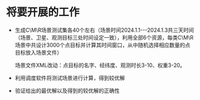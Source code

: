 # 将要开展的工作

- 生成C\M\R场景测试集各40个左右（场景时间2024.1.1---2024.1.3共三天时间（场景、卫星、观测目标三处时间设定一致），利用全部6个资源，每类C\M\R场景中共设计3000个点目标并计算其时间窗口，从中随机选择相应数量的点目标放入场景文件）

  场景文件XML改动：点目标的名字、经纬度、观测时长3-10、权重3-20。

- 利用调度软件将测试场景进行计算，得到较优解

- 验证给出的最优解以及得到的较优解的正确性


